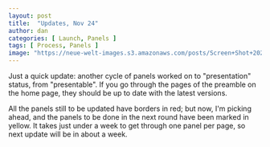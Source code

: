 ```yaml
---
layout: post
title:  "Updates, Nov 24"
author: dan
categories: [ Launch, Panels ]
tags: [ Process, Panels ]
image: "https://neue-welt-images.s3.amazonaws.com/posts/Screen+Shot+2020-11-24+at+8.48.06+PM.png"
---
```


Just a quick update: another cycle of panels worked on to "presentation" status, from "presentable".  If you go through the pages of the preamble on the home page, they should be up to date with the latest versions.

All the panels still to be updated have borders in red; but now, I'm picking ahead, and the panels to be done in the next round have been marked in yellow. It takes just under a week to get through one panel per page, so next update will be in about a week.